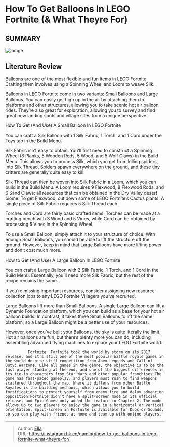 # How To Get Balloons In LEGO Fortnite (&amp; What Theyre For)


## SUMMARY 

![iamge](https://static1.srcdn.com/wordpress/wp-content/uploads/2023/12/how-to-get-balloons-in-lego-fortnite-what-they-re-for.jpg)

## Literature Review

Balloons are one of the most flexible and fun items in LEGO Fortnite. Crafting them involves using a Spinning Wheel and Loom to weave Silk.





Balloons in LEGO Fortnite come in two variants: Small Balloons and Large Balloons. You can easily get high up in the air by attaching them to platforms and other structures, allowing you to take scenic hot air balloon rides. They’re also great for exploration, allowing you to survey and find great new landing spots and village sites from a unique perspective.





 How To Get (And Use) A Small Balloon In LEGO Fortnite 
          

You can craft a Silk Balloon with 1 Silk Fabric, 1 Torch, and 1 Cord under the Toys tab in the Build Menu.

          

Silk Fabric isn’t easy to obtain. You’ll first need to construct a Spinning Wheel (8 Planks, 5 Wooden Rods, 5 Wood, and 5 Wolf Claws) in the Build Menu. This allows you to process Silk, which you get from killing spiders, into Silk Thread. Spiders spawn everywhere on the ground, and these tiny critters are generally quite easy to kill.

          




Silk Thread can then be woven into Silk Fabric in a Loom, which you can build in the Build Menu. A Loom requires 9 Flexwood, 8 Flexwood Rods, and 6 Sand Claws: all resources that can be obtained in the Dry Valley desert biome. To get Flexwood, cut down some of LEGO Fortnite’s Cactus plants. A single piece of Silk Fabric requires 5 Silk Thread each.

          

Torches and Cord are fairly basic crafted items. Torches can be made at a crafting bench with 3 Wood and 5 Vines, while Cord can be obtained by processing 5 Vines in the Spinning Wheel.

          




To use a Small Balloon, simply attach it to your structure of choice. With enough Small Balloons, you should be able to lift the structure off the ground. However, keep in mind that Large Balloons have more lifting power and don’t cost much more.



 How to Get (And Use) A Large Balloon In LEGO Fortnite 
          

You can craft a Large Balloon with 2 Silk Fabric, 1 Torch, and 1 Cord in the Build Menu. Essentially, you’ll need more Silk Fabric, but the rest of the recipe remains the same.



If you’re missing important resources, consider assigning new resource collection jobs to any LEGO Fortnite Villagers you’ve recruited.




Large Balloons lift more than Small Balloons. A single Large Balloon can lift a Dynamic Foundation platform, which you can build as a base for your hot air balloon builds. In contrast, it takes three Small Balloons to lift the same platform, so a Large Balloon might be a better use of your resources.




However, once you’ve built your Balloons, the sky is quite literally the limit. Hot air balloons are fun, but there’s plenty more you can do, including assembling advanced flying machines to explore your LEGO Fortnite world.

              Fortnite  Fortnite took the world by storm on its 2017 release, and it’s still one of the most popular battle royale games in the world despite stiff competition from Apex Legends and Call of Duty: Warzone. Like all games in the genre, the objective is to be the last player standing at the end, and one of the biggest differences is its tie-in characters from Star Wars and other popular franchises.The game has fast-paced gameplay, and players must rush to find weapons scattered throughout the map. Where it differs from other Battle Royales is the building mechanic, which allows you to build fortifications to protect yourself from enemy fire and delay advancing opposition.Fortnite didn’t have a split-screen mode in its official release, and Epic Games only added the feature in Chapter 2. The mode allows up to two players to enjoy the game in a horizontal or vertical orientation. Split-screen in Fortnite is available for Duos or Squads, so you can play with friends at home and team up with online players.   

 



---

> Author: [Ella](https://instagram.hk.cn/)  
> URL: https://instagram.hk.cn/gaming/how-to-get-balloons-in-lego-fortnite-what-theyre-for/  


